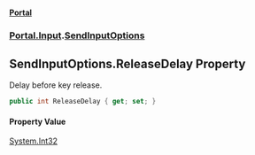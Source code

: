 #### [Portal](index.md 'index')
### [Portal.Input](Portal.Input.md 'Portal.Input').[SendInputOptions](SendInputOptions.md 'Portal.Input.SendInputOptions')

## SendInputOptions.ReleaseDelay Property

Delay before key release.

```csharp
public int ReleaseDelay { get; set; }
```

#### Property Value
[System.Int32](https://docs.microsoft.com/en-us/dotnet/api/System.Int32 'System.Int32')